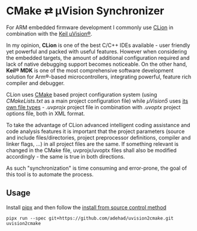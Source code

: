 # CMake ⇄ µVision Synchronizer

For ARM embedded firmware development I commonly use [CLion](https://www.jetbrains.com/clion/)
in combination with the [Keil µVision®](http://www2.keil.com/mdk5/uvision/).

In my opinion,
**CLion** is one of the best C/C++ IDEs available - user friendly yet powerful and packed with useful features.
However when considering the embedded targets, the amount of additional configuration required and lack of native
debugging support becomes noticeable.
On the other hand, **Keil® MDK**  is one of the most comprehensive software development solution for Arm®-based
microcontrollers, integrating powerful, feature rich compiler and debugger.

CLion uses [CMake](https://cmake.org/) based project configuration system (using _CMakeLists.txt_ as a main
project configuration file) while _µVision5_ uses
 [its own file types](http://www.keil.com/support/man/docs/uv4/uv4_b_filetypes.htm) -
 _.uvprojx_ project file in combination with _.uvoptx_ project options file, both in XML format.

To take the advantage of CLion advanced intelligent coding assistance and code analysis features it is important
that the project parameters (source and include files/directories, project preprocessor definitions,
compiler and linker flags, ...) in all project files are the same.
If something relevant is changed in the CMake file, uvprojx/uvoptx files shall also be modified accordingly -
the same is true in both directions.

As such "synchronization" is time consuming and error-prone, the goal of this tool is to automate the process.


## Usage

Install [pipx](https://pypa.github.io/pipx/installation/) and then follow
the [install from source control method](https://pypa.github.io/pipx/#running-from-source-control)

```
pipx run --spec git+https://github.com/adehad/uvision2cmake.git uvision2cmake
```
